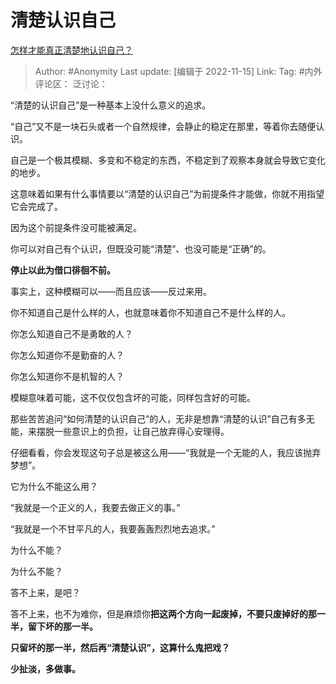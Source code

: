 # 清楚认识自己
[怎样才能真正清楚地认识自己？](https://www.zhihu.com/question/52506086/answer/2758913171)

> Author: #Anonymity
> Last update: [编辑于 2022-11-15]
> Link:
> Tag: #内外
> 评论区：
> 泛讨论：

“清楚的认识自己”是一种基本上没什么意义的追求。

“自己”又不是一块石头或者一个自然规律，会静止的稳定在那里，等着你去随便认识。

自己是一个极其模糊、多变和不稳定的东西，不稳定到了观察本身就会导致它变化的地步。

这意味着如果有什么事情要以“清楚的认识自己”为前提条件才能做，你就不用指望它会完成了。

因为这个前提条件没可能被满足。

你可以对自己有个认识，但既没可能“清楚”、也没可能是“正确”的。

**停止以此为借口徘徊不前。**

事实上，这种模糊可以——而且应该——反过来用。

你不知道自己是什么样的人，也就意味着你不知道自己不是什么样的人。

你怎么知道自己不是勇敢的人？

你怎么知道你不是勤奋的人？

你怎么知道你不是机智的人？

模糊意味着可能，这不仅仅包含坏的可能，同样包含好的可能。

那些苦苦追问“如何清楚的认识自己”的人，无非是想靠“清楚的认识”自己有多无能，来摆脱一些意识上的负担，让自己放弃得心安理得。

仔细看看，你会发现这句子总是被这么用——“我就是一个无能的人，我应该抛弃梦想”。

它为什么不能这么用？

“我就是一个正义的人，我要去做正义的事。”

“我就是一个不甘平凡的人，我要轰轰烈烈地去追求。”

为什么不能？

为什么不能？

答不上来，是吧？

答不上来，也不为难你，但是麻烦你**把这两个方向一起废掉，不要只废掉好的那一半，留下坏的那一半。**

**只留坏的那一半，然后再“清楚认识”，这算什么鬼把戏？**

**少扯淡，多做事。**

